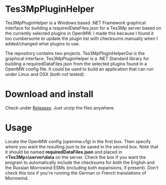 # Tes3MpPluginHelper
Tes3MpPluginHelper is a Windows based .NET Framework graphical interface for building a requiredDataFiles.json for a Tes3Mp server based on the currently selected plugins in OpenMW. I made this because I found it too cumbersome to update the plugin list with checksums manually when I added/changed what plugins to use.

The repository contains two projects. Tes3MpPluginHelperGui is the graphical interface. Tes3MpPluginHelper is a .NET Standard library for building a requiredDataFiles.json from the selected plugins found in a OpenMW config file. It could be used to build an application that can run under Linux and OSX (both not tested).

# Download and install
Check under [Releases](https://github.com/awsker/Tes3MpPluginHelper/releases/tag/v0.1). Just unzip the files anywhere.

# Usage
Locate the OpenMW config (openmw.cfg) in the first box. Then specify where you want the resulting json to be saved in the second box. Note that it should be named **requiredDataFiles.json** and placed in **\<Tes3Mp>\\server\\data** on the server. Check the box if you want the program to automatically include the checksums for both the English and the Russian Morrowind ESMs (including both expansions, if present). Don't check this box if you're running the German or French translations of Morrowind.

